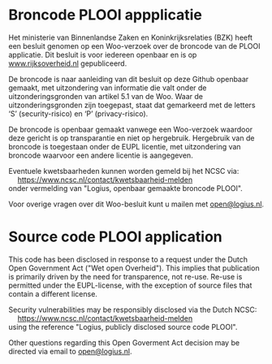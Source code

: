 # Broncode PLOOI appplicatie

Het ministerie van Binnenlandse Zaken en Koninkrijksrelaties (BZK) heeft een besluit genomen op een Woo-verzoek over de broncode van de PLOOI applicatie. Dit besluit is voor iedereen openbaar en is op www.rijksoverheid.nl gepubliceerd. 

De broncode is naar aanleiding van dit besluit op deze Github openbaar gemaakt, met uitzondering van informatie die valt onder de uitzonderingsgronden van artikel 5.1 van de Woo. Waar de uitzonderingsgronden zijn toegepast, staat dat gemarkeerd met de letters ‘S’ (security-risico) en ‘P’ (privacy-risico). 

De broncode is openbaar gemaakt vanwege een Woo-verzoek waardoor deze gericht is op transparantie en niet op hergebruik. Hergebruik van de broncode is toegestaan onder de EUPL licentie, met uitzondering van broncode waarvoor een andere licentie is aangegeven.

Eventuele kwetsbaarheden kunnen worden gemeld bij het NCSC via:\
&emsp; https://www.ncsc.nl/contact/kwetsbaarheid-melden \
onder vermelding van "Logius, openbaar gemaakte broncode PLOOI".

Voor overige vragen over dit Woo-besluit kunt u mailen met open@logius.nl.

# Source code PLOOI application

This code has been disclosed in response to a request under the Dutch Open Government Act ("Wet open Overheid"). This implies that publication  is primarily driven by the need for transparence, not re-use. Re-use is permitted under the EUPL-license, with the exception  of source files that contain a different license.

Security vulnerabilities may be responsibly disclosed via the Dutch NCSC:\
&emsp; https://www.ncsc.nl/contact/kwetsbaarheid-melden \
using the reference "Logius, publicly disclosed source code PLOOI".

Other questions regarding this Open Goverment Act decision may be directed via email to open@logius.nl.
